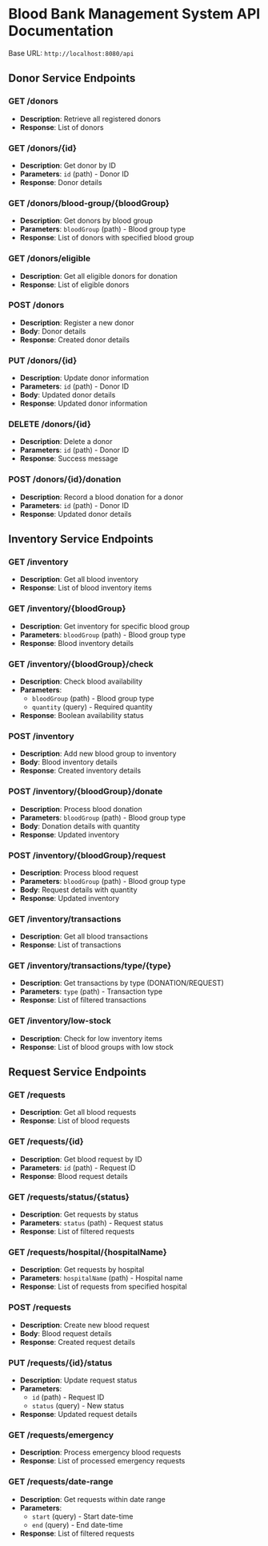 # Blood Bank Management System API Documentation

Base URL: `http://localhost:8080/api`

## Donor Service Endpoints
### GET /donors
- **Description**: Retrieve all registered donors
- **Response**: List of donors

### GET /donors/{id}
- **Description**: Get donor by ID
- **Parameters**: `id` (path) - Donor ID
- **Response**: Donor details

### GET /donors/blood-group/{bloodGroup}
- **Description**: Get donors by blood group
- **Parameters**: `bloodGroup` (path) - Blood group type
- **Response**: List of donors with specified blood group

### GET /donors/eligible
- **Description**: Get all eligible donors for donation
- **Response**: List of eligible donors

### POST /donors
- **Description**: Register a new donor
- **Body**: Donor details
- **Response**: Created donor details

### PUT /donors/{id}
- **Description**: Update donor information
- **Parameters**: `id` (path) - Donor ID
- **Body**: Updated donor details
- **Response**: Updated donor information

### DELETE /donors/{id}
- **Description**: Delete a donor
- **Parameters**: `id` (path) - Donor ID
- **Response**: Success message

### POST /donors/{id}/donation
- **Description**: Record a blood donation for a donor
- **Parameters**: `id` (path) - Donor ID
- **Response**: Updated donor details

## Inventory Service Endpoints
### GET /inventory
- **Description**: Get all blood inventory
- **Response**: List of blood inventory items

### GET /inventory/{bloodGroup}
- **Description**: Get inventory for specific blood group
- **Parameters**: `bloodGroup` (path) - Blood group type
- **Response**: Blood inventory details

### GET /inventory/{bloodGroup}/check
- **Description**: Check blood availability
- **Parameters**: 
  - `bloodGroup` (path) - Blood group type
  - `quantity` (query) - Required quantity
- **Response**: Boolean availability status

### POST /inventory
- **Description**: Add new blood group to inventory
- **Body**: Blood inventory details
- **Response**: Created inventory details

### POST /inventory/{bloodGroup}/donate
- **Description**: Process blood donation
- **Parameters**: `bloodGroup` (path) - Blood group type
- **Body**: Donation details with quantity
- **Response**: Updated inventory

### POST /inventory/{bloodGroup}/request
- **Description**: Process blood request
- **Parameters**: `bloodGroup` (path) - Blood group type
- **Body**: Request details with quantity
- **Response**: Updated inventory

### GET /inventory/transactions
- **Description**: Get all blood transactions
- **Response**: List of transactions

### GET /inventory/transactions/type/{type}
- **Description**: Get transactions by type (DONATION/REQUEST)
- **Parameters**: `type` (path) - Transaction type
- **Response**: List of filtered transactions

### GET /inventory/low-stock
- **Description**: Check for low inventory items
- **Response**: List of blood groups with low stock

## Request Service Endpoints
### GET /requests
- **Description**: Get all blood requests
- **Response**: List of blood requests

### GET /requests/{id}
- **Description**: Get blood request by ID
- **Parameters**: `id` (path) - Request ID
- **Response**: Blood request details

### GET /requests/status/{status}
- **Description**: Get requests by status
- **Parameters**: `status` (path) - Request status
- **Response**: List of filtered requests

### GET /requests/hospital/{hospitalName}
- **Description**: Get requests by hospital
- **Parameters**: `hospitalName` (path) - Hospital name
- **Response**: List of requests from specified hospital

### POST /requests
- **Description**: Create new blood request
- **Body**: Blood request details
- **Response**: Created request details

### PUT /requests/{id}/status
- **Description**: Update request status
- **Parameters**: 
  - `id` (path) - Request ID
  - `status` (query) - New status
- **Response**: Updated request details

### GET /requests/emergency
- **Description**: Process emergency blood requests
- **Response**: List of processed emergency requests

### GET /requests/date-range
- **Description**: Get requests within date range
- **Parameters**: 
  - `start` (query) - Start date-time
  - `end` (query) - End date-time
- **Response**: List of filtered requests
